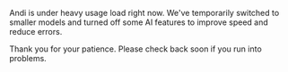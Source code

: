 Andi is under heavy usage load right now. We've temporarily switched to smaller models and turned off some AI features to improve speed and reduce errors.

Thank you for your patience. Please check back soon if you run into problems.
